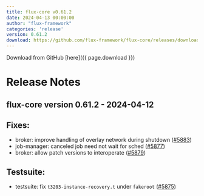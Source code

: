 ```yaml
---
title: flux-core v0.61.2
date: 2024-04-13 00:00:00
author: "flux-framework"
categories: 'release'
version: 0.61.2
download: https://github.com/flux-framework/flux-core/releases/download/v0.61.2/flux-core-0.61.2.tar.gz
---
```


Download from GitHub [here]({{ page.download }})

# Release Notes

flux-core version 0.61.2 - 2024-04-12
-------------------------------------

## Fixes:

 * broker: improve handling of overlay network during shutdown ([#5883](https://github.com/flux-framework/flux-core/issues/5883))
 * job-manager: canceled job need not wait for sched ([#5877](https://github.com/flux-framework/flux-core/issues/5877))
 * broker: allow patch versions to interoperate ([#5879](https://github.com/flux-framework/flux-core/issues/5879))

## Testsuite:

 * testsuite: fix `t3203-instance-recovery.t` under `fakeroot` ([#5875](https://github.com/flux-framework/flux-core/issues/5875))
